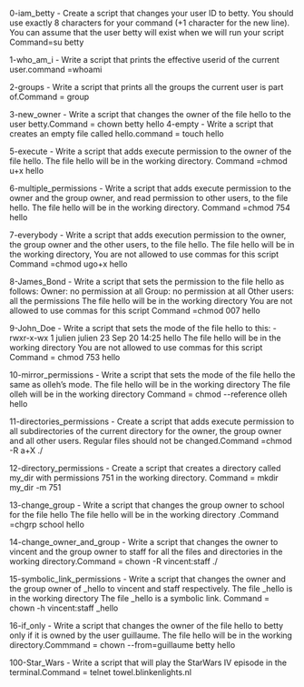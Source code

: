 0-iam_betty - Create a script that changes your user ID to betty. You should use exactly 8 characters for your command (+1 character for the new line). You can assume that the user betty will exist when we will run your script  Command=su betty

1-who_am_i - Write a script that prints the effective userid of the current user.command =whoami


2-groups - Write a script that prints all the groups the current user is part of.Command = group  

3-new_owner - Write a script that changes the owner of the file hello to the user betty.Command = chown betty hello
4-empty - Write a script that creates an empty file called hello.command = touch hello

5-execute - Write a script that adds execute permission to the owner of the file hello. The file hello will be in the working directory. Command =chmod u+x hello

6-multiple_permissions - Write a script that adds execute permission to the owner and the group owner, and read permission to other users, to the file hello. The file hello will be in the working directory. Command =chmod 754 hello

7-everybody - Write a script that adds execution permission to the owner, the group owner and the other users, to the file hello. The file hello will be in the working directory, You are not allowed to use commas for this script Command =chmod ugo+x hello

8-James_Bond - Write a script that sets the permission to the file hello as follows: Owner: no permission at all Group: no permission at all Other users: all the permissions The file hello will be in the working directory You are not allowed to use commas for this script Command =chmod 007 hello

9-John_Doe - Write a script that sets the mode of the file hello to this: -rwxr-x-wx 1 julien julien 23 Sep 20 14:25 hello The file hello will be in the working directory You are not allowed to use commas for this script Command = chmod 753 hello

10-mirror_permissions - Write a script that sets the mode of the file hello the same as olleh’s mode. The file hello will be in the working directory The file olleh will be in the working directory Command = chmod --reference olleh hello

11-directories_permissions - Create a script that adds execute permission to all subdirectories of the current directory for the owner, the group owner and all other users. Regular files should not be changed.Command =chmod -R a+X ./

12-directory_permissions - Create a script that creates a directory called my_dir with permissions 751 in the working directory. Command = mkdir my_dir -m 751

13-change_group - Write a script that changes the group owner to school for the file hello The file hello will be in the working directory .Command =chgrp school hello

14-change_owner_and_group - Write a script that changes the owner to vincent and the group owner to staff for all the files and directories in the working directory.Command = chown -R  vincent:staff ./

15-symbolic_link_permissions - Write a script that changes the owner and the group owner of _hello to vincent and staff respectively. The file _hello is in the working directory The file _hello is a symbolic link. Command = chown -h vincent:staff _hello

16-if_only - Write a script that changes the owner of the file hello to betty only if it is owned by the user guillaume. The file hello will be in the working directory.Commmand = chown --from=guillaume betty hello

100-Star_Wars - Write a script that will play the StarWars IV episode in the terminal.Command = telnet towel.blinkenlights.nl
 
